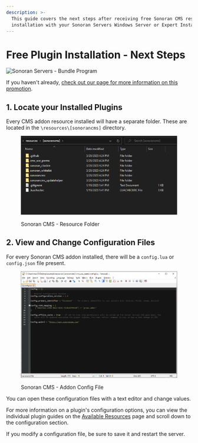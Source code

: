 ```yaml
---
description: >-
  This guide covers the next steps after receiving free Sonoran CMS resource
  installation with your Sonoran Servers Windows Server or Expert Installation.
---
```


# Free Plugin Installation - Next Steps

![Sonoran Servers - Bundle Program](<../../../.gitbook/assets/banner\_update-1 (1).png>)

If you haven't already, [check out our page for more information on this promotion](../../../pricing/pricing-faq/free-plugin-installation-and-discount-sonoran-servers.md).

## 1. Locate your Installed Plugins

Every CMS addon resource installed will have a separate folder. These are located in the `\resources\[sonorancms]` directory.

<figure><img src="../../../.gitbook/assets/image (1) (3).png" alt=""><figcaption><p>Sonoran CMS - Resource Folder</p></figcaption></figure>

## 2. View and Change Configuration Files

For every Sonoran CMS addon installed, there will be a `config.lua` or `config.json` file present.

<figure><img src="../../../.gitbook/assets/image (2) (1) (1) (1).png" alt=""><figcaption><p>Sonoran CMS - Addon Config File</p></figcaption></figure>

You can open these configuration files with a text editor and change values.

For more information on a plugin's configuration options, you can view the individual plugin guides on the [Available Resources](../roblox-integrations/available-resources/) page and scroll down to the configuration section.

If you modify a configuration file, be sure to save it and restart the server.
